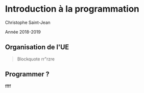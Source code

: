 # Introduction à la programmation

Christophe Saint-Jean

Année 2018-2019

## Organisation de l'UE

> Blockquote
> rr"rzre

## Programmer ?

ffff
<!--stackedit_data:
eyJoaXN0b3J5IjpbLTgyMjM3NTE0N119
-->